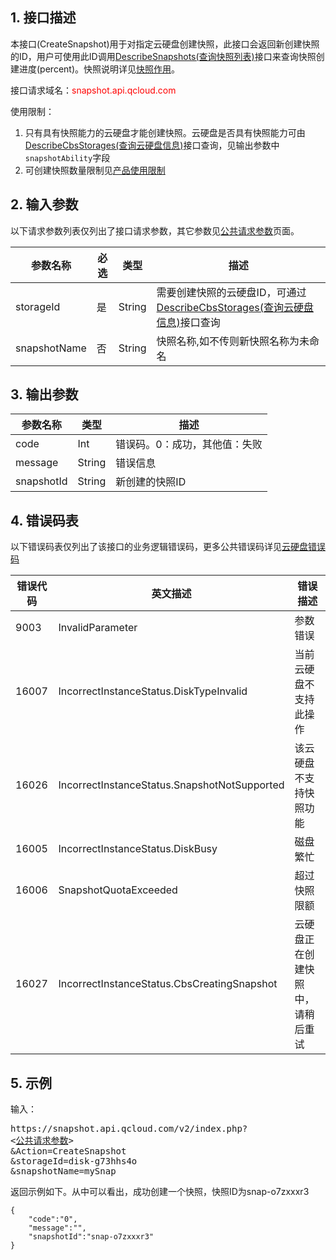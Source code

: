 
## 1. 接口描述

本接口(CreateSnapshot)用于对指定云硬盘创建快照，此接口会返回新创建快照的ID，用户可使用此ID调用[DescribeSnapshots(查询快照列表)](https://www.qcloud.com/doc/api/364/2530)接口来查询快照创建进度(percent)。快照说明详见[快照作用](https://www.qcloud.com/doc/product/213/502)。

接口请求域名：<font style="color:red">snapshot.api.qcloud.com</font>


使用限制：
1. 只有具有快照能力的云硬盘才能创建快照。云硬盘是否具有快照能力可由[DescribeCbsStorages(查询云硬盘信息)](https://www.qcloud.com/doc/api/364/2519)接口查询，见输出参数中`snapshotAbility`字段 
2. 可创建快照数量限制见[产品使用限制](https://www.qcloud.com/doc/product/362/5145)


## 2. 输入参数

以下请求参数列表仅列出了接口请求参数，其它参数见[公共请求参数](https://www.qcloud.com/doc/api/364/2745)页面。


| 参数名称 | 必选  | 类型 | 描述 |
|---------|---------|---------|---------|
| storageId | 是 | String | 需要创建快照的云硬盘ID，可通过[DescribeCbsStorages(查询云硬盘信息)](https://www.qcloud.com/doc/api/364/2519)接口查询 |
| snapshotName | 否 | String | 快照名称,如不传则新快照名称为未命名 |


## 3. 输出参数

| 参数名称 | 类型 | 描述 |
|---------|---------|---------|
| code | Int | 错误码。0：成功，其他值：失败|
| message | String | 错误信息|
| snapshotId | String | 新创建的快照ID |

## 4. 错误码表

以下错误码表仅列出了该接口的业务逻辑错误码，更多公共错误码详见[云硬盘错误码](https://www.qcloud.com/doc/api/364/4207)

| 错误代码 | 英文描述 | 错误描述 |
| ------- | ------- | ------- |
| 9003 | InvalidParameter | 参数错误 |
| 16007 | IncorrectInstanceStatus.DiskTypeInvalid | 当前云硬盘不支持此操作 |
| 16026 | IncorrectInstanceStatus.SnapshotNotSupported | 该云硬盘不支持快照功能 |
| 16005 | IncorrectInstanceStatus.DiskBusy | 磁盘繁忙 |
| 16006 | SnapshotQuotaExceeded | 超过快照限额 |
| 16027 | IncorrectInstanceStatus.CbsCreatingSnapshot | 云硬盘正在创建快照中，请稍后重试 |

## 5. 示例

输入：
<pre>
https://snapshot.api.qcloud.com/v2/index.php?
<<a href="https://www.qcloud.com/doc/api/229/6976">公共请求参数</a>>
&Action=CreateSnapshot
&storageId=disk-g73hhs4o
&snapshotName=mySnap
</pre>

返回示例如下。从中可以看出，成功创建一个快照，快照ID为snap-o7zxxxr3

```
{
    "code":"0",
    "message":"",
    "snapshotId":"snap-o7zxxxr3"
}
```

